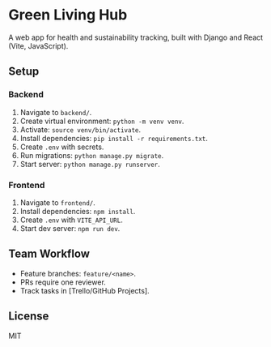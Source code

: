 # Green Living Hub

A web app for health and sustainability tracking, built with Django and React (Vite, JavaScript).

## Setup

### Backend
1. Navigate to `backend/`.
2. Create virtual environment: `python -m venv venv`.
3. Activate: `source venv/bin/activate`.
4. Install dependencies: `pip install -r requirements.txt`.
5. Create `.env` with secrets.
6. Run migrations: `python manage.py migrate`.
7. Start server: `python manage.py runserver`.

### Frontend
1. Navigate to `frontend/`.
2. Install dependencies: `npm install`.
3. Create `.env` with `VITE_API_URL`.
4. Start dev server: `npm run dev`.

## Team Workflow
- Feature branches: `feature/<name>`.
- PRs require one reviewer.
- Track tasks in [Trello/GitHub Projects].

## License
MIT